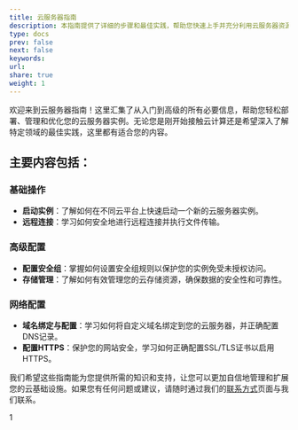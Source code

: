 ```yaml
---
title: 云服务器指南
description: 本指南提供了详细的步骤和最佳实践，帮助您快速上手并充分利用云服务器资源。从基础操作到高级配置，涵盖所有关键知识点。
type: docs
prev: false
next: false
keywords: 
url: 
share: true
weight: 1
---
```


欢迎来到云服务器指南！这里汇集了从入门到高级的所有必要信息，帮助您轻松部署、管理和优化您的云服务器实例。无论您是刚开始接触云计算还是希望深入了解特定领域的最佳实践，这里都有适合您的内容。

## 主要内容包括：

### 基础操作
- **启动实例**：了解如何在不同云平台上快速启动一个新的云服务器实例。
- **远程连接**：学习如何安全地进行远程连接并执行文件传输。

### 高级配置
- **配置安全组**：掌握如何设置安全组规则以保护您的实例免受未授权访问。
- **存储管理**：了解如何有效管理您的云存储资源，确保数据的安全性和可靠性。

### 网络配置
- **域名绑定与配置**：学习如何将自定义域名绑定到您的云服务器，并正确配置DNS记录。
- **配置HTTPS**：保护您的网站安全，学习如何正确配置SSL/TLS证书以启用HTTPS。

我们希望这些指南能为您提供所需的知识和支持，让您可以更加自信地管理和扩展您的云基础设施。如果您有任何问题或建议，请随时通过我们的[联系方式](/contact)页面与我们联系。

1